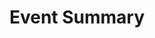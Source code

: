 ---
layout: tables
title: Event Summary
talks:
  nov1st-math-talks:
    - topic: Greetings / Introductions
      speaker: 
      summary: Everyone introduces themselves, briefly explaining one’s area of activity.
    - topic: What Statebox is About
      speaker: Jelle Herold
      summary: Jelle will explain the general idea behind the Statebox project, and what we are trying to achieve from a business/practical applications point of view.
    - topic: Intro to Category Theory 
      speaker: TBD
      summary: A brief introduction about the most commonly used methods in category theory, with particular emphasis on compositionality.
    - topic: String Diagrams 
      speaker: Jules Hedges
      summary: A tutorial on graphical formalisms for monoidal categories (compact closed/monoidal closed/circuits) 
    - topic: Open Petri Nets 
      speaker: TBD
      summary: A tutorial on what open Petri nets are, how they compose, and how they can model distributed system behaviour.
    - topic: Petri Nets Through Spans 
      speaker: TBD
      summary: Another formalism for composition of Petri nets is explored. 
    - topic: Open Games 
      speaker: Neil Ghani / Fredrik Nordvall Forsberg
      summary: A tutorial on what open games are, how they compose and how they can be useful in optimizing economic and computational issues.
    - topic: Special - How The Blockchain Works in Practice 
      speaker: Fabrizio Genovese / Anton Livaja
      summary: A tutorial on what open games are, how do they compose and how can they be useful to optimize economic and computational issues. 
    - topic: Special - Hacker Ethics 
      speaker: Jelle Herold
      summary: What hacker ethics are, their history and how they cn be used to set up non-destructive business models. 
  nov2nd-prog-talks:
    - topic: Functional Programming 
      speaker: TBD
      summary: What is functional programming? How doesit differ from other programming methods and how does it allow for compositional code design? 
    - topic: How Are Functional Programming and Category Theory Related? 
      speaker: TBD
      summary: What is the relation between functional programming and category theory, and how are languages like Haskell/Idris interpreted in categorical models. 
    - topic: Logic Programming and Information Gain Computing 
      speaker: TBD
      summary: What is logic programming and how does it improve the current coding standards? 
    - topic: Formal Verifcation Theory 
      speaker: TBD
      summary: What is formal verification theory and how we can it ensure that our code is correct?
    - topic: The Math That We Want 
      speaker: Fabrizio Genovese
      summary: All the previous topics are briefly reviewed, and an explanation of how they should interact in Statebox is provided. 
    - topic: Special - The ICO World in Practice 
      speaker: Anton Livaja
      summary: What it means to work in an ICO project and how the life of the average ICO guy looks like. 
    - topic: Special - Making money with the Blockchain 
      speaker: Jelle Herold
      summary: How to exploit the current market situation to make money out of ICOs, and why it's more profitable than traditional markets. 

---
